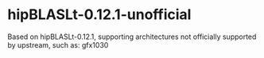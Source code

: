 # hipBLASLt-0.12.1-unofficial
Based on hipBLASLt-0.12.1, supporting architectures not officially supported by upstream, such as: gfx1030
